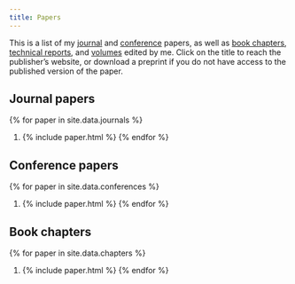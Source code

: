 ```yaml
---
title: Papers
---
```


This is a list of my [journal](#journal-papers) and [conference](#conference-and-workshop-papers) papers, as well as [book chapters](#book-chapters), [technical reports](#technical-reports), and [volumes](#volumes-edited) edited by me. Click on the title to reach the publisher’s website, or download a preprint if you do not have access to the published version of the paper.

Journal papers
--------------

{% for paper in site.data.journals  %}
1. {% include paper.html %}
{% endfor %}

Conference papers
-----------------

{% for paper in site.data.conferences  %}
1. {% include paper.html %}
{% endfor %}

Book chapters
-------------

{% for paper in site.data.chapters  %}
1. {% include paper.html %}
{% endfor %}
